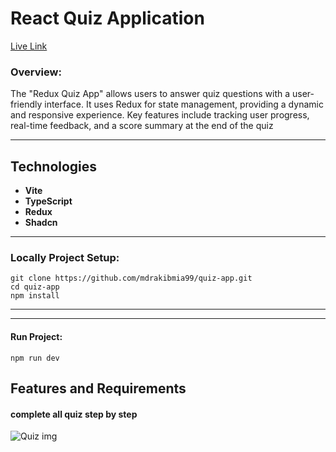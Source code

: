 # React Quiz Application
[Live Link](https://redux-quiz-app-mocha.vercel.app/)

### **Overview:**

The "Redux Quiz App" allows users to answer quiz questions with a user-friendly interface. It uses Redux for state management, providing a dynamic and responsive experience. Key features include tracking user progress, real-time feedback, and a score summary at the end of the quiz

* * *

  

## Technologies

*   **Vite**
*   **TypeScript**
*   **Redux**
*   **Shadcn**

* * *

### **Locally Project Setup:**

```
git clone https://github.com/mdrakibmia99/quiz-app.git
cd quiz-app
npm install
```
---

---
#### Run Project:
```
npm run dev 
```

## Features and Requirements
 
 #### complete all quiz step by step
![Quiz img](relative/path/to/image.png)
